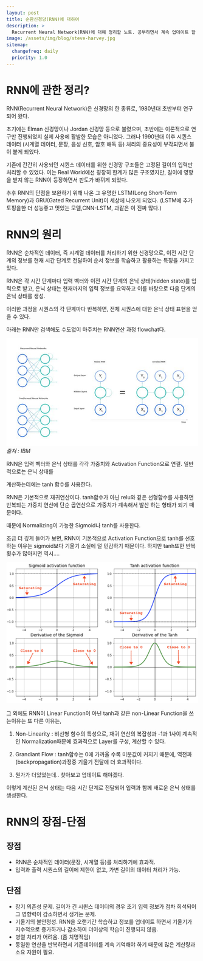 ```yaml
---
layout: post
title: 순환신경망(RNN)에 대하여
description: >
  Recurrent Neural Network(RNN)에 대해 정리할 노트. 공부하면서 계속 업데이트 할 예정.
image: /assets/img/blog/steve-harvey.jpg
sitemap:
  changefreq: daily
  priority: 1.0
---
```


# RNN에 관한 정리?

RNN(Recurrent Neural Network)은 신경망의 한 종류로, 1980년대 초반부터 연구되어 왔다.

초기에는 Elman 신경망이나 Jordan 신경망 등으로 불렸으며, 초반에는 이론적으로 연구만 진행되었지 실제 사용에 활발한 모습은 아니었다. 그러나 1990년대 이후 시퀸스 데이터 (시계열 데이터, 문장, 음성 신호, 암호 해독 등) 처리의 중요성이 부각되면서 불이 붙게 되었다.

기존에 간간히 사용되던 시퀸스 데이터를 위한 신경망 구조들은 고정된 길이의 입력만 처리할 수 있었다. 이는 Real World에선 굉장히 한계가 많은 구조였지만, 길이에 영향을 받지 않는 RNN이 등장하면서 판도가 바뀌게 되었다.

추후 RNN의 단점을 보완하기 위해 나온 그 유명한 LSTM(Long Short-Term Memory)과 GRU(Gated Recurrent Unit)이 세상에 나오게 되었다. (LSTM에 추가 토핑을한 더 성능좋고 멋있는 모델,CNN-LSTM, 과같은 이 진짜 많다.)

# RNN의 원리

RNN은 순차적인 데이터, 즉 시계열 데이터를 처리하기 위한 신경망으로, 이전 시간 단계의 정보를 현재 시간 단계로 전달하여 순서 정보를 학습하고 활용하는 특징을 가지고 있다.

RNN은 각 시간 단계마다 입력 벡터와 이전 시간 단계의 은닉 상태(hidden state)를 입력으로 받고, 은닉 상태는 현재까지의 입력 정보를 요약하고 이를 바탕으로 다음 단계의 은닉 상태를 생성.

이러한 과정을 시퀀스의 각 단계마다 반복하면, 전체 시퀀스에 대한 은닉 상태 표현을 얻을 수 있다.

아래는 RNN만 검색해도 수도없이 마주치는 RNN연산 과정 flowchat다.

![image](../../assets/img/post/what_is_RNN/RNN_Structure.jfif)
_출처 : IBM_

RNN은 입력 벡터와 은닉 상태를 각각 가중치와 Activation Function으로 연결. 일반적으로는 은닉 상태를

계산하는데에는 tanh 함수를 사용한다.

RNN은 기본적으로 재귀연산이다. tanh함수가 아닌 relu와 같은 선형함수를 사용하면 반복되는 가중치 연산에 단순 곱연산으로 가중치가 계속해서 발산 하는 형태가 되기 때문이다.

때문에 Normalizing이 가능한 Sigmoid나 tanh를 사용한다.

조금 더 깊게 들어가 보면, RNN이 기본적으로 Activation Function으로 tanh를 선호하는 이유는 sigmoid보다 기울기 소실에 덜 민감하기 때문이다. 하지만 tanh또한 반복 횟수가 많아지면 역시....

![image](../../assets/img/post/what_is_RNN/sigmoid_vs_tanh.png)

그 외에도 RNN이 Linear Function이 아닌 tanh과 같은 non-Linear Function을 쓰는이유는 또 다른 이유는,

1. Non-Linearity : 비선형 함수의 특성으로, 재귀 연산의 복잡성과 -1과 1사이 계속적인 Normalization때문에 효과적으로 Layer를 구성, 계산할 수 있다.

2. Grandiant Flow : tanh함수는 0에 가까울 수록 미분값이 커지기 때문에, 역전파(backpropagation)과정중 기울기 전달에 더 효과적이다.

3. 뭔가가 더있었는데.. 찾아보고 업데이트 해야겠다.

이렇게 계산된 은닉 상태는 다음 시간 단계로 전달되어 입력과 함께 새로운 은닉 상태를 생성한다.

# RNN의 장점-단점

## 장점

- RNN은 순차적인 데이터(문장, 시계열 등)를 처리하기에 효과적.
- 입력과 출력 시퀀스의 길이에 제한이 없고, 가변 길이의 데이터 처리가 가능.

## 단점

- 장기 의존성 문제. 길이가 긴 시퀸스 데이터의 경우 초기 입력 정보가 점차 희석되어 그 영향력이 감소하면서 생기는 문제.
- 기울기의 불안정성. RNN을 오랜기간 학습하고 정보를 업데이트 하면서 기울기가 지수적으로 증가하거나 감소하여 더이상의 학습이 진행되지 않음.
- 병렬 처리가 어려움. (좀 치명적임)
- 동일한 연산을 반복하면서 기존데이터를 계속 기억해야 하기 때문에 많은 계산량과 소요 자원이 필요.
